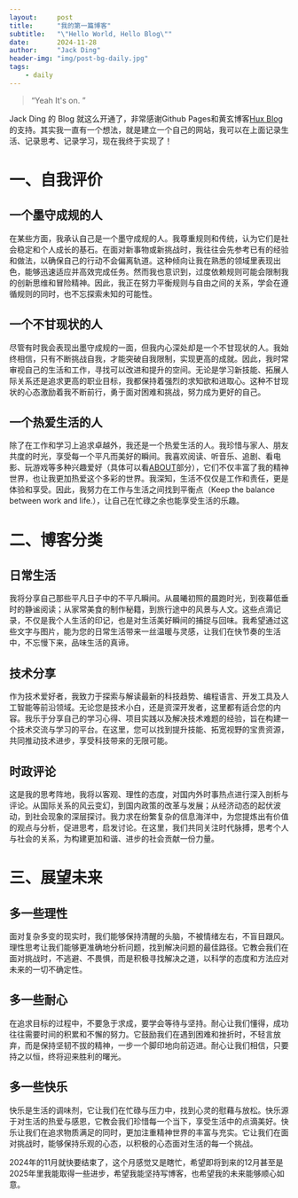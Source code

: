 ```yaml
---
layout:     post
title:      "我的第一篇博客"
subtitle:   "\"Hello World, Hello Blog\""
date:       2024-11-28
author:     "Jack Ding"
header-img: "img/post-bg-daily.jpg"
tags:
    - daily
---
```


> “Yeah It's on. ”

Jack Ding 的 Blog 就这么开通了，非常感谢Github Pages和黄玄博客[Hux Blog](https://huangxuan.me)的支持。其实我一直有一个想法，就是建立一个自己的网站，我可以在上面记录生活、记录思考、记录学习，现在我终于实现了！

# 一、自我评价

## 一个墨守成规的人

在某些方面，我承认自己是一个墨守成规的人。我尊重规则和传统，认为它们是社会稳定和个人成长的基石。在面对新事物或新挑战时，我往往会先参考已有的经验和做法，以确保自己的行动不会偏离轨道。这种倾向让我在熟悉的领域里表现出色，能够迅速适应并高效完成任务。然而我也意识到，过度依赖规则可能会限制我的创新思维和冒险精神。因此，我正在努力平衡规则与自由之间的关系，学会在遵循规则的同时，也不忘探索未知的可能性。

## 一个不甘现状的人

尽管有时我会表现出墨守成规的一面，但我内心深处却是一个不甘现状的人。我始终相信，只有不断挑战自我，才能突破自我限制，实现更高的成就。因此，我时常审视自己的生活和工作，寻找可以改进和提升的空间。无论是学习新技能、拓展人际关系还是追求更高的职业目标，我都保持着强烈的求知欲和进取心。这种不甘现状的心态激励着我不断前行，勇于面对困难和挑战，努力成为更好的自己。

## 一个热爱生活的人

除了在工作和学习上追求卓越外，我还是一个热爱生活的人。我珍惜与家人、朋友共度的时光，享受每一个平凡而美好的瞬间。我喜欢阅读、听音乐、追剧、看电影、玩游戏等多种兴趣爱好（具体可以看[ABOUT](https://jackding231.github.io/about/)部分），它们不仅丰富了我的精神世界，也让我更加热爱这个多彩的世界。我深知，生活不仅仅是工作和责任，更是体验和享受。因此，我努力在工作与生活之间找到平衡点（Keep the balance between work and life.），让自己在忙碌之余也能享受生活的乐趣。

# 二、博客分类

## 日常生活

我将分享自己那些平凡日子中的不平凡瞬间。从晨曦初照的晨跑时光，到夜幕低垂时的静谧阅读；从家常美食的制作秘籍，到旅行途中的风景与人文。这些点滴记录，不仅是我个人生活的印记，也是对生活美好瞬间的捕捉与回味。我希望通过这些文字与图片，能为您的日常生活带来一丝温暖与灵感，让我们在快节奏的生活中，不忘慢下来，品味生活的真谛。

## 技术分享

作为技术爱好者，我致力于探索与解读最新的科技趋势、编程语言、开发工具及人工智能等前沿领域。无论您是技术小白，还是资深开发者，这里都有适合您的内容。我乐于分享自己的学习心得、项目实践以及解决技术难题的经验，旨在构建一个技术交流与学习的平台。在这里，您可以找到提升技能、拓宽视野的宝贵资源，共同推动技术进步，享受科技带来的无限可能。

## 时政评论

这是我的思考阵地，我将以客观、理性的态度，对国内外时事热点进行深入剖析与评论。从国际关系的风云变幻，到国内政策的改革与发展；从经济动态的起伏波动，到社会现象的深层探讨。我力求在纷繁复杂的信息海洋中，为您提炼出有价值的观点与分析，促进思考，启发讨论。在这里，我们共同关注时代脉搏，思考个人与社会的关系，为构建更加和谐、进步的社会贡献一份力量。

# 三、展望未来

## 多一些理性

面对复杂多变的现实时，我们能够保持清醒的头脑，不被情绪左右，不盲目跟风。理性思考让我们能够更准确地分析问题，找到解决问题的最佳路径。它教会我们在面对挑战时，不逃避、不畏惧，而是积极寻找解决之道，以科学的态度和方法应对未来的一切不确定性。

## 多一些耐心

在追求目标的过程中，不要急于求成，要学会等待与坚持。耐心让我们懂得，成功往往需要时间的积累和不懈的努力。它鼓励我们在遇到困难和挫折时，不轻言放弃，而是保持坚韧不拔的精神，一步一个脚印地向前迈进。耐心让我们相信，只要持之以恒，终将迎来胜利的曙光。

## 多一些快乐

快乐是生活的调味剂，它让我们在忙碌与压力中，找到心灵的慰藉与放松。快乐源于对生活的热爱与感恩，它教会我们珍惜每一个当下，享受生活中的点滴美好。快乐让我们在追求物质满足的同时，更加注重精神世界的丰富与充实。它让我们在面对挑战时，能够保持乐观的心态，以积极的心态面对生活的每一个挑战。

2024年的11月就快要结束了，这个月感觉又是瞎忙，希望即将到来的12月甚至是2025年里我能取得一些进步，希望我能坚持写博客，也希望我的未来能够顺心如意。


